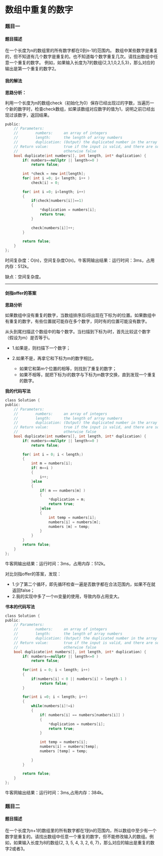 # 数组中重复的数字

### 题目一

#### 题目描述

在一个长度为n的数组里的所有数字都在0到n-1的范围内。 数组中某些数字是重复的，但不知道有几个数字是重复的。也不知道每个数字重复几次。请找出数组中任意一个重复的数字。 例如，如果输入长度为7的数组{2,3,1,0,2,5,3}，那么对应的输出是第一个重复的数字2。

#### 我的解法

**思路分析：**

利用一个长度为n的数组check（初始化为0）保存已经出现过的字数，当遍历一个新的数字时，检查check数组，如果该数组对应数字的值为1，说明之前已经出现过该数字，返回结果。

```c
public:
    // Parameters:
    //        numbers:     an array of integers
    //        length:      the length of array numbers
    //        duplication: (Output) the duplicated number in the array number
    // Return value:       true if the input is valid, and there are some duplications in the array number
    //                     otherwise false
    bool duplicate(int numbers[], int length, int* duplication) {
        if( numbers==nullptr || length<=0 )
            return false;
        
        int *check = new int[length];
        for( int i =0; i< length; i++ )
            check[i] = 0;
        
        for( int i =0; i<length; i++)
        {
            if(check[numbers[i]]==1)
            {
                *duplication = numbers[i];
                return true;
            }
            
            check[numbers[i]]++;
        }
        
        return false;
    }
};
```

时间复杂度：O(n)，空间复杂度O(n)。牛客网输出结果：运行时间：3ms，占用内存：512k。

缺点：空间复杂度。

---

#### 剑指offer的答案

**思路分析**

如果数组中没有重复的数字，当数组排序后i将出现在下标为i的位置。如果数组中有重复的数字，有些位置就可能存在多个数字，同时有的位置可能没有数字。

从头到尾扫描这个数组中的每个数字。当扫描到下标为i时，首先比较这个数字（假设为m）是否等于i。

-	1.如果是，则扫描下一个数字；

-	2.如果不是，再拿它和下标为m的数字相比。
	-	如果它和第m个位置的相等，则找到了重复的数字；
	-	如果不相等，就把下标为i的数字与下标为m数字交换，直到发现一个重复的数字。
	
**我的代码写法**

```c
class Solution {
public:
    // Parameters:
    //        numbers:     an array of integers
    //        length:      the length of array numbers
    //        duplication: (Output) the duplicated number in the array number
    // Return value:       true if the input is valid, and there are some duplications in the array number
    //                     otherwise false
    bool duplicate(int numbers[], int length, int* duplication) {
        if( numbers==nullptr || length<=0 )
            return false;
        
        for( int i = 0; i < length;)
        {
            int m = numbers[i];
            if( m==i )
            {
                i++;
            }else
            {
                if( m == numbers[m] )
                {
                    *duplication = m;
                    return true;
                }else
                {
                    int temp = numbers[i];
                    numbers[i] = numbers[m];
                    numbers [m] = temp;
                }
            }
        }
        return false;
    }
};
```

牛客网输出结果：运行时间：3ms，占用内存：512k。

对比剑指offer的答案，发现：

-	1.少了第二个循环，即先循环检查一遍是否数字都在合法范围内，如果不在就返回false；
-	2.我的实现中多了一个m变量的使用，导致内存占用变大。

**书本的代码写法**

```c
class Solution {
public:
    // Parameters:
    //        numbers:     an array of integers
    //        length:      the length of array numbers
    //        duplication: (Output) the duplicated number in the array number
    // Return value:       true if the input is valid, and there are some duplications in the array number
    //                     otherwise false
    bool duplicate(int numbers[], int length, int* duplication) {
        if( numbers==nullptr || length<=0 )
            return false;
        
        for(int i = 0; i < length; i++)
        {
            if(numbers[i] < 0 || numbers[i] > length-1 )
                return false;
        }
        
        for(int i =0; i < length; i++)
        {
            while(numbers[i]!=i)
            {
                if( numbers[i] == numbers[numbers[i]] )
                {
                    *duplication = numbers[i];
                    return true;
                }
                
                int temp = numbers[i];
                numbers[i] = numbers[temp];
                numbers [temp] = temp;
                
            }
        }
        
        return false;
    }
};
```

牛客网输出结果：运行时间：3ms,占用内存：384k。

### 题目二 

#### 题目描述

在一个长度为n+1的数组里的所有数字都在1到n的范围内，所以数组中至少有一个数字是重复的。请找出数组中任意一个重复的数字，但不能修改输入的数组。例如，如果输入长度为8的数组{2, 3, 5, 4, 3, 2, 6, 7}，那么对应的输出是重复的数字2或者3。